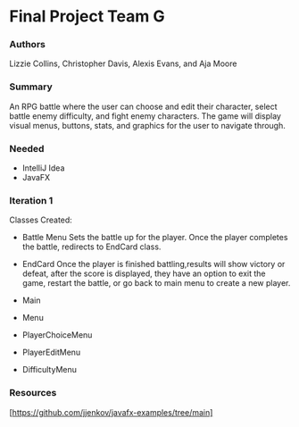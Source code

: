 # Final Project Team G

### Authors
Lizzie Collins, Christopher Davis, Alexis Evans, and Aja Moore

### Summary
An RPG battle where the user can choose and edit their character, select battle enemy difficulty, and fight enemy characters. The game will display visual menus, buttons, stats, and graphics for the user to navigate through. 

### Needed
- IntelliJ Idea
- JavaFX

### Iteration 1
Classes Created: 
- Battle Menu
  Sets the battle up for the player. Once the player completes the battle, redirects to EndCard class.
  
- EndCard
  Once the player is finished battling,results will show victory or defeat, after the score is displayed, they have an option to exit the game, restart the battle, or go back to main menu to create a new player.
  
- Main
- Menu
- PlayerChoiceMenu
- PlayerEditMenu
- DifficultyMenu

### Resources
[https://github.com/jjenkov/javafx-examples/tree/main]
